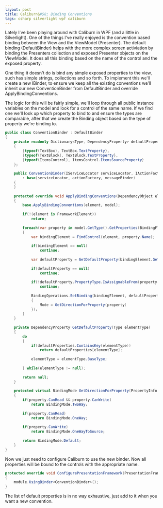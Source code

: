 ```yaml
---
layout: post
title: Caliburn&#58; Binding Conventions
tags: csharp silverlight wpf caliburn
---
```


Lately I've been playing around with Caliburn in WPF (and a little in Silverlight). One of the things I've really enjoyed is the convention based binding between the View and the ViewModel (Presenter). The default binding (DefaultBinder) helps with the more complex screen activiation by binding the Presenters collection and exposed Presenter objects on the ViewModel. It does all this binding based on the name of the control and the exposed property.

One thing it doesn't do is bind any simple exposed properties to the view, such has simple strings, collections and so forth. To implement this we'll create a new IBinder, to ensure we keep all the existing conventions we'll inherit our new ConventionBinder from DefaultBinder and override ApplyBindingConventions.

The logic for this will be fairly simple, we'll loop through all public instance variables on the model and look for a control of the same name. If we find one we'll look up which property to bind to and ensure the types are comparable, after that we create the Binding object based on the type of property we're binding to.

``` csharp
public class ConventionBinder : DefaultBinder
{
    private readonly Dictionary<Type, DependencyProperty> defaultProperties = new Dictionary<Type, DependencyProperty>
    {
        {typeof(TextBox), TextBox.TextProperty},
        {typeof(TextBlock), TextBlock.TextProperty},
        {typeof(ItemsControl), ItemsControl.ItemsSourceProperty}
    };
 
    public ConventionBinder(IServiceLocator serviceLocator, IActionFactory actionFactory, IMessageBinder messageBinder)
        : base(serviceLocator, actionFactory, messageBinder)
    {
    }
 
    protected override void ApplyBindingConventions(DependencyObject element, object model)
    {
        base.ApplyBindingConventions(element, model);
 
        if(!(element is FrameworkElement))
            return;
 
        foreach(var property in model.GetType().GetProperties(BindingFlags.Public | BindingFlags.Instance))
        {
            var bindingElement = FindControl(element, property.Name);
 
            if(bindingElement == null)
                continue;
 
            var defaultProperty = GetDefaultProperty(bindingElement.GetType());
 
            if(defaultProperty == null)
                continue;
 
            if(!defaultProperty.PropertyType.IsAssignableFrom(property.PropertyType))
                continue;
 
            BindingOperations.SetBinding(bindingElement, defaultProperty, new Binding(property.Name)
            {
                Mode = GetDirectionForProperty(property)
            });
        }
    }
 
    private DependencyProperty GetDefaultProperty(Type elementType)
    {
        do
        {
            if(defaultProperties.ContainsKey(elementType))
                return defaultProperties[elementType];
 
            elementType = elementType.BaseType;
 
        } while(elementType != null);
 
        return null;
    }
 
    protected virtual BindingMode GetDirectionForProperty(PropertyInfo property)
    {
        if(property.CanRead && property.CanWrite)
            return BindingMode.TwoWay;
 
        if(property.CanRead)
            return BindingMode.OneWay;
 
        if(property.CanWrite)
            return BindingMode.OneWayToSource;
 
        return BindingMode.Default;
    }
}
```

Now we just need to configure Caliburn to use the new binder. Now all properties will be bound to the controls with the appropriate name.

``` csharp
protected override void ConfigurePresentationFramework(PresentationFrameworkModule module)
{
    module.UsingBinder<ConventionBinder>();
}
```

The list of default properties is in no way exhaustive, just add to it when you want a new convention.
